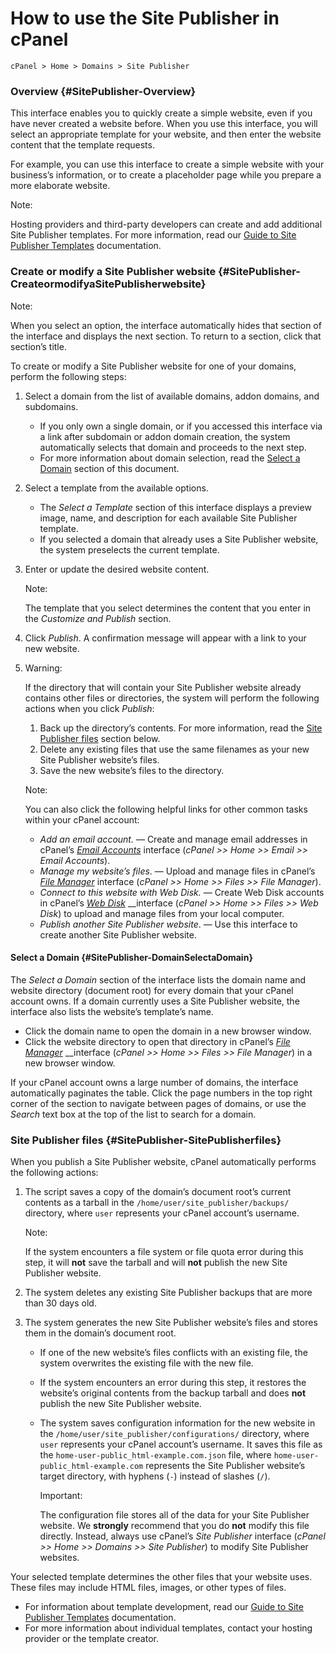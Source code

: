 # How to use the Site Publisher in cPanel

```text
cPanel > Home > Domains > Site Publisher
```

### Overview {#SitePublisher-Overview}

This interface enables you to quickly create a simple website, even if you have never created a website before. When you use this interface, you will select an appropriate template for your website, and then enter the website content that the template requests.

For example, you can use this interface to create a simple website with your business’s information, or to create a placeholder page while you prepare a more elaborate website.

Note:

Hosting providers and third-party developers can create and add additional Site Publisher templates. For more information, read our [Guide to Site Publisher Templates](https://documentation.cpanel.net/display/SDK/Guide+to+Site+Publisher+Templates) documentation.

### Create or modify a Site Publisher website {#SitePublisher-CreateormodifyaSitePublisherwebsite}

Note:

When you select an option, the interface automatically hides that section of the interface and displays the next section. To return to a section, click that section’s title.

To create or modify a Site Publisher website for one of your domains, perform the following steps:

1. Select a domain from the list of available domains, addon domains, and subdomains.
   * If you only own a single domain, or if you accessed this interface via a link after subdomain or addon domain creation, the system automatically selects that domain and proceeds to the next step.
   * For more information about domain selection, read the [Select a Domain](https://documentation.cpanel.net/display/68Docs/Site+Publisher#SitePublisher-Domain) section of this document.
2. Select a template from the available options.
   * The _Select a Template_ section of this interface displays a preview image, name, and description for each available Site Publisher template.
   * If you selected a domain that already uses a Site Publisher website, the system preselects the current template.
3. Enter or update the desired website content.

   Note:

   The template that you select determines the content that you enter in the _Customize and Publish_ section.

4. Click _Publish_. A confirmation message will appear with a link to your new website.
5. Warning:

   If the directory that will contain your Site Publisher website already contains other files or directories, the system will perform the following actions when you click _Publish_:

   1. Back up the directory’s contents. For more information, read the [Site Publisher files](https://documentation.cpanel.net/display/68Docs/Site+Publisher#SitePublisher-files) section below.
   2. Delete any existing files that use the same filenames as your new Site Publisher website’s files.
   3. Save the new website’s files to the directory.

   Note:

   You can also click the following helpful links for other common tasks within your cPanel account:

   * _Add an email account._ — Create and manage email addresses in cPanel’s [_Email Accounts_](https://documentation.cpanel.net/display/68Docs/Email+Accounts) interface \(_cPanel &gt;&gt; Home &gt;&gt; Email &gt;&gt; Email Accounts_\).
   * _Manage my website’s files_. — Upload and manage files in cPanel’s [_File Manager_](https://documentation.cpanel.net/display/68Docs/File+Manager) interface \(_cPanel &gt;&gt; Home &gt;&gt; Files &gt;&gt; File Manager_\).
   * _Connect to this website with Web Disk._ — Create Web Disk accounts in cPanel’s [_Web Disk_](https://documentation.cpanel.net/display/68Docs/Web+Disk) __interface \(_cPanel &gt;&gt; Home &gt;&gt; Files &gt;&gt; Web Disk_\) to upload and manage files from your local computer.
   * _Publish another Site Publisher website_. — Use this interface to create another Site Publisher website.

#### Select a Domain {#SitePublisher-DomainSelectaDomain}

The _Select a Domain_ section of the interface lists the domain name and website directory \(document root\) for every domain that your cPanel account owns. If a domain currently uses a Site Publisher website, the interface also lists the website’s template’s name.

* Click the domain name to open the domain in a new browser window.
* Click the website directory to open that directory in cPanel’s [_File Manager_](https://documentation.cpanel.net/display/68Docs/File+Manager) __interface \(_cPanel &gt;&gt; Home &gt;&gt; Files &gt;&gt; File Manager_\) in a new browser window.

If your cPanel account owns a large number of domains, the interface automatically paginates the table. Click the page numbers in the top right corner of the section to navigate between pages of domains, or use the _Search_ text box at the top of the list to search for a domain.

### Site Publisher files {#SitePublisher-SitePublisherfiles}

When you publish a Site Publisher website, cPanel automatically performs the following actions:

1. The script saves a copy of the domain’s document root’s current contents as a tarball in the `/home/user/site_publisher/backups/` directory, where `user` represents your cPanel account’s username.

   Note:

   If the system encounters a file system or file quota error during this step, it will **not** save the tarball and will **not** publish the new Site Publisher website.

2. The system deletes any existing Site Publisher backups that are more than 30 days old.
3. The system generates the new Site Publisher website’s files and stores them in the domain’s document root.
   * If one of the new website’s files conflicts with an existing file, the system overwrites the existing file with the new file.
   * If the system encounters an error during this step, it restores the website’s original contents from the backup tarball and does **not** publish the new Site Publisher website.
   * The system saves configuration information for the new website in the `/home/user/site_publisher/configurations/` directory, where `user` represents your cPanel account’s username. It saves this file as the `home-user-public_html-example.com.json` file, where `home-user-public_html-example.com` represents the Site Publisher website’s target directory, with hyphens \(`-`\) instead of slashes \(`/`\).

     Important:

     The configuration file stores all of the data for your Site Publisher website. We **strongly** recommend that you do **not** modify this file directly. Instead, always use cPanel’s _Site Publisher_ interface \(_cPanel &gt;&gt; Home &gt;&gt; Domains &gt;&gt; Site Publisher_\) to modify Site Publisher websites.

Your selected template determines the other files that your website uses. These files may include HTML files, images, or other types of files.

* For information about template development, read our [Guide to Site Publisher Templates](https://documentation.cpanel.net/display/SDK/Guide+to+Site+Publisher+Templates) documentation.
* For more information about individual templates, contact your hosting provider or the template creator.


